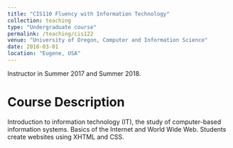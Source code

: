 ```yaml
---
title: "CIS110 Fluency with Information Technology"
collection: teaching
type: "Undergraduate course"
permalink: /teaching/cis122
venue: "University of Oregon, Computer and Information Science"
date: 2018-03-01
location: "Eugene, USA"
---
```


Instructor in Summer 2017 and Summer 2018. 

Course Description
======

Introduction to information technology (IT), the study of computer-based information systems. Basics of the Internet and World Wide Web. Students create websites using XHTML and CSS.



